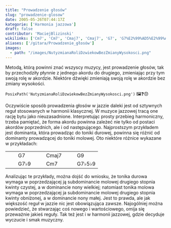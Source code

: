```yaml
---
title: "Prowadzenie głosów"
slug: "prowadzenie-glosow"
date: 2005-05-26T07:44:17Z
kategorie: ['Harmonia jazzowa']
draft: false
contributor: 'MaciejBlizinski'
wikilinks: ['Cm7', 'Cm7', 'Cmaj7', 'Cmaj7', 'G7', 'G7%E2%99%AD5%E2%99%AD9', 'G7%E2%99%AD9', 'G9', 'akord', 'd%C5%BAwi%C4%99k', 'dominanta', 'grafika:NutyzmianaRoliDzwiekowBezZmianyWysokosci.png', 'harmonia_klasyczna']
aliases: ['/gitara/Prowadzenie_głosów']
images:
  - path: "/images/NutyzmianaRoliDzwiekowBezZmianyWysokosci.png"
---
```

Metodą, którą powinni znać wszyscy muzycy, jest prowadzenie głosów, tak
by przechodziły płynnie z jednego akordu do drugiego, zmieniając przy
tym swoją rolę w akordzie<!-- link nie odnosił się do niczego: 'Prowadzenie głosów' (PosixPath('Prowadzenie_głosów.md')) links to 'akord' (PosixPath('/no/path/exists')) and that does not exist -->. Niektóre
dźwięki<!-- link nie odnosił się do niczego: 'Prowadzenie głosów' (PosixPath('Prowadzenie_głosów.md')) links to 'dźwięk' (PosixPath('/no/path/exists')) and that does not exist --> zmieniają swoją rolę w akordzie bez
zmiany wysokości.

`PosixPath('NutyzmianaRoliDzwiekowBezZmianyWysokosci.png')` 🖼️❓😞

Oczywiście sposób prowadzenia głosów w jazzie daleki jest od sztywnych
reguł stosowanych w harmonii
klasycznej<!-- link nie odnosił się do niczego: 'Prowadzenie głosów' (PosixPath('Prowadzenie_głosów.md')) links to 'harmonia_klasyczna' (PosixPath('/no/path/exists')) and that does not exist -->. W muzyce jazzowej tracą one
rację bytu jako nieuzasadnione. Interpretując prosty przebieg
harmoniczny, trzeba pamiętać, że forma akordu powinna zależeć nie tylko
od postaci akordów poprzednich, ale i od następującego. Najprostszym
przykładem jest dominanta<!-- link nie odnosił się do niczego: 'Prowadzenie głosów' (PosixPath('Prowadzenie_głosów.md')) links to 'dominanta' (PosixPath('/no/path/exists')) and that does not exist -->, która prowadząc do
toniki durowej, powinna się różnić od dominanty prowadzącej do toniki
molowej. Oto niektóre różnice wykazane w przykładach:

|   |                         |   |                           |   |                             |   |                           |   |
| - | ----------------------- | - | ------------------------- | - | --------------------------- | - | ------------------------- | - |
| | | G7<!-- link nie odnosił się do niczego: 'Prowadzenie głosów' (PosixPath('Prowadzenie_głosów.md')) links to 'G7' (PosixPath('/no/path/exists')) and that does not exist -->     | | | Cmaj7<!-- link nie odnosił się do niczego: 'Prowadzenie głosów' (PosixPath('Prowadzenie_głosów.md')) links to 'Cmaj7' (PosixPath('/no/path/exists')) and that does not exist --> | | | G9<!-- link nie odnosił się do niczego: 'Prowadzenie głosów' (PosixPath('Prowadzenie_głosów.md')) links to 'G9' (PosixPath('/no/path/exists')) and that does not exist -->         | | | Cmaj7<!-- link nie odnosił się do niczego: 'Prowadzenie głosów' (PosixPath('Prowadzenie_głosów.md')) links to 'Cmaj7' (PosixPath('/no/path/exists')) and that does not exist --> | | |
| | | G7♭9<!-- link nie odnosił się do niczego: 'Prowadzenie głosów' (PosixPath('Prowadzenie_głosów.md')) links to 'G7♭9' (PosixPath('/no/path/exists')) and that does not exist --> | | | Cm7<!-- link nie odnosił się do niczego: 'Prowadzenie głosów' (PosixPath('Prowadzenie_głosów.md')) links to 'Cm7' (PosixPath('/no/path/exists')) and that does not exist -->     | | | G7♭5♭9<!-- link nie odnosił się do niczego: 'Prowadzenie głosów' (PosixPath('Prowadzenie_głosów.md')) links to 'G7♭5♭9' (PosixPath('/no/path/exists')) and that does not exist --> | | | Cm7<!-- link nie odnosił się do niczego: 'Prowadzenie głosów' (PosixPath('Prowadzenie_głosów.md')) links to 'Cm7' (PosixPath('/no/path/exists')) and that does not exist -->     | | |

Analizując te przykłady, można dojść do wniosku, że tonika durowa wymaga
w poprzedzającej ją subdominancie molowej drugiego stopnia kwinty
czystej, a w dominancie nony wielkiej; natomiast tonika molowa wymaga w
poprzedzającej ja subdominancie molowej drugiego stopnia kwinty
obniżonej, a w dominancie nony małej. Jest to prawda, ale jak większość
reguł w jazzie nic jest obowiązująca zawsze. Najogólniej można
powiedzieć, że stwarzając coś nowego i wartościowego, omija się
przeważnie jakieś reguły. Tak też jest i w harmonii jazzowej, gdzie
decyduje wyczucie i smak muzyczny.

